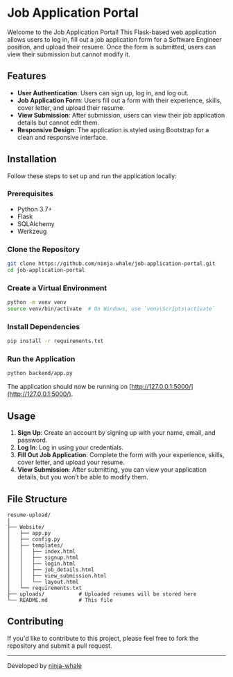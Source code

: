 # Job Application Portal

Welcome to the Job Application Portal! This Flask-based web application allows users to log in, fill out a job application form for a Software Engineer position, and upload their resume. Once the form is submitted, users can view their submission but cannot modify it.

## Features

- **User Authentication**: Users can sign up, log in, and log out.
- **Job Application Form**: Users fill out a form with their experience, skills, cover letter, and upload their resume.
- **View Submission**: After submission, users can view their job application details but cannot edit them.
- **Responsive Design**: The application is styled using Bootstrap for a clean and responsive interface.

## Installation

Follow these steps to set up and run the application locally:

### Prerequisites

- Python 3.7+
- Flask
- SQLAlchemy
- Werkzeug

### Clone the Repository

```bash
git clone https://github.com/ninja-whale/job-application-portal.git
cd job-application-portal
```

### Create a Virtual Environment

```bash
python -m venv venv
source venv/bin/activate  # On Windows, use `venv\Scripts\activate`
```

### Install Dependencies

```bash
pip install -r requirements.txt
```

### Run the Application

```bash
python backend/app.py
```

The application should now be running on [http://127.0.0.1:5000/](http://127.0.0.1:5000/).

## Usage

1. **Sign Up**: Create an account by signing up with your name, email, and password.
2. **Log In**: Log in using your credentials.
3. **Fill Out Job Application**: Complete the form with your experience, skills, cover letter, and upload your resume.
4. **View Submission**: After submitting, you can view your application details, but you won’t be able to modify them.

## File Structure

```plaintext
resume-upload/
│
├── Website/
│   ├── app.py
│   ├── config.py
│   ├── templates/
│   │   ├── index.html
│   │   ├── signup.html
│   │   ├── login.html
│   │   ├── job_details.html
│   │   ├── view_submission.html
│   │   └── layout.html
│   └── requirements.txt
├── uploads/           # Uploaded resumes will be stored here
└── README.md          # This file
```

## Contributing

If you'd like to contribute to this project, please feel free to fork the repository and submit a pull request.

---

Developed by [ninja-whale](https://github.com/ninja-whale)

